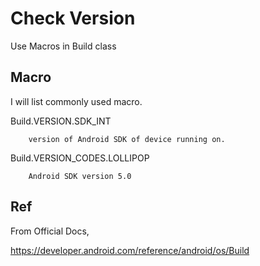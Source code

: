 # Check Version
Use Macros in Build class

## Macro
I will list commonly used macro.

Build.VERSION.SDK_INT

        version of Android SDK of device running on.

Build.VERSION_CODES.LOLLIPOP 

        Android SDK version 5.0

## Ref
From Official Docs,

https://developer.android.com/reference/android/os/Build
        

